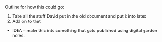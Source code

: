 Outline for how this could go:
1. Take all the stuff David put in the old document and put it into latex
2. Add on to that
- IDEA – make this into something that gets published using digital garden notes.
